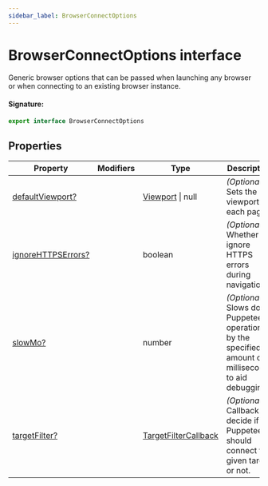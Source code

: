 ```yaml
---
sidebar_label: BrowserConnectOptions
---
```


# BrowserConnectOptions interface

Generic browser options that can be passed when launching any browser or when connecting to an existing browser instance.

#### Signature:

```typescript
export interface BrowserConnectOptions
```

## Properties

| Property                                                                     | Modifiers | Type                                                        | Description                                                                                            | Default |
| ---------------------------------------------------------------------------- | --------- | ----------------------------------------------------------- | ------------------------------------------------------------------------------------------------------ | ------- |
| [defaultViewport?](./puppeteer.browserconnectoptions.defaultviewport.md)     |           | [Viewport](./puppeteer.viewport.md) \| null                 | _(Optional)_ Sets the viewport for each page.                                                          |         |
| [ignoreHTTPSErrors?](./puppeteer.browserconnectoptions.ignorehttpserrors.md) |           | boolean                                                     | _(Optional)_ Whether to ignore HTTPS errors during navigation.                                         | false   |
| [slowMo?](./puppeteer.browserconnectoptions.slowmo.md)                       |           | number                                                      | _(Optional)_ Slows down Puppeteer operations by the specified amount of milliseconds to aid debugging. |         |
| [targetFilter?](./puppeteer.browserconnectoptions.targetfilter.md)           |           | [TargetFilterCallback](./puppeteer.targetfiltercallback.md) | _(Optional)_ Callback to decide if Puppeteer should connect to a given target or not.                  |         |
